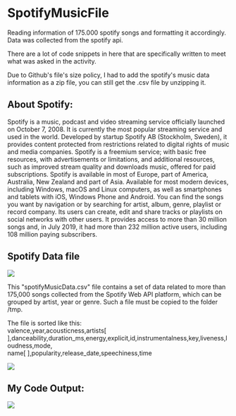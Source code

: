 # SpotifyMusicFile

Reading information of 175.000 spotify songs and formatting it accordingly. Data was collected from the spotify api.

There are a lot of code snippets in here that are specifically written to meet what was asked in the activity.

Due to Github's file's size policy, I had to add the spotify's music data information as a zip file, you can still get the .csv file by unzipping it.

## About Spotify:

Spotify is a music, podcast and video streaming service officially launched on October 7, 2008. It is currently the most popular streaming service and used in the world. Developed by startup Spotify AB (Stockholm, Sweden), it provides content protected from restrictions related to digital rights of music and media companies. Spotify is a freemium service; with basic free resources, with advertisements or limitations, and additional resources, such as improved stream quality and downloads music, offered for paid subscriptions. Spotify is available in most of Europe, part of America, Australia, New Zealand and part of Asia. Available for most modern devices, including Windows, macOS and Linux computers, as well as smartphones and tablets with iOS, Windows Phone and Android. You can find the songs you want by navigation or by searching for artist, album, genre, playlist or record company. Its users can create, edit and share tracks or playlists on social networks with other users. It provides access to more than 30 million songs and, in July 2019, it had more than 232 million active users, including 108 million paying subscribers. 

## Spotify Data file

<p>
  <img src="https://imgur.com/hJVe1Bd.png">
</p>

This "spotifyMusicData.csv" file contains a set of data related to more than 175,000 songs collected from the Spotify Web API platform, which can be grouped by artist, year or genre. Such a file must be copied to the folder /tmp.

The file is sorted like this:<br>
valence,year,acousticness,artists[ ],danceability,duration_ms,energy,explicit,id,instrumentalness,key,liveness,loudness,mode,<br>name[ ],popularity,release_date,speechiness,time
<p>
  <img src="https://i.ibb.co/GQdScC6/spotifymusicdatafile.png">
</p>

## My Code Output:

<p>
  <img src="https://github.com/pablo-padua/SpotifyMusicFile/blob/master/spotifyMusicOutput.gif">
</p>

